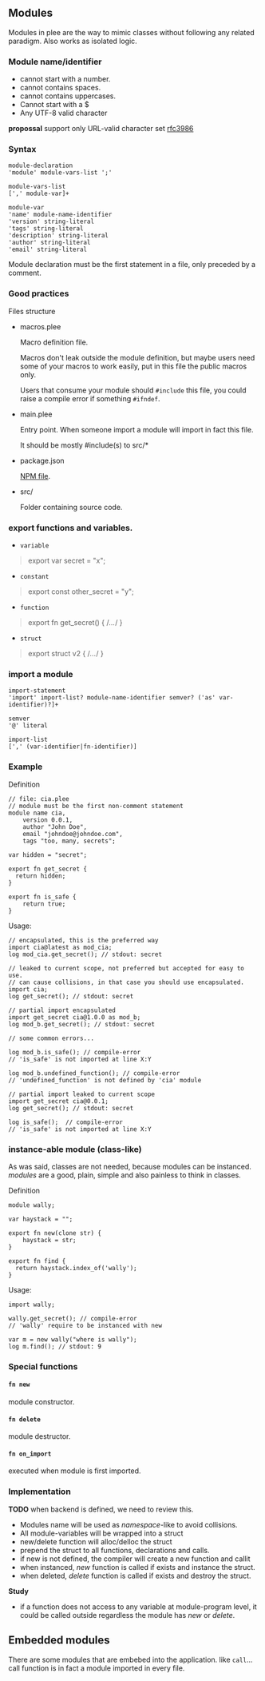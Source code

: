 <a name="modules"></a>
## Modules

Modules in plee are the way to mimic classes without following any related paradigm. Also works as isolated logic.

### Module name/identifier

* cannot start with a number.
* cannot contains spaces.
* cannot contains uppercases.
* Cannot start with a $
* Any UTF-8 valid character

**propossal** support only URL-valid character set [rfc3986](http://tools.ietf.org/html/rfc3986#section-2)


### Syntax

```syntax
module-declaration
'module' module-vars-list ';'

module-vars-list
[',' module-var]+

module-var
'name' module-name-identifier
'version' string-literal
'tags' string-literal
'description' string-literal
'author' string-literal
'email' string-literal
```

Module declaration must be the first statement in a file, only
preceded by a comment.

### Good practices

Files structure

* macros.plee

  Macro definition file.

  Macros don't leak outside the module definition, but maybe users need
  some of your macros to work easily, put in this file the public macros
  only.

  Users that consume your module should `#include` this file, you could
  raise a compile error if something `#ifndef`.

* main.plee

  Entry point. When someone import a module will import in fact this file.

  It should be mostly #include(s) to src/*

* package.json

  [NPM file](https://docs.npmjs.com/files/package.json).

* src/

  Folder containing source code.

### export functions and variables.

* `variable`

> export var secret = "x";

* `constant`

> export const other_secret = "y";

* `function`

> export fn get_secret() { /*...*/ }

* `struct`

> export struct v2 { /*...*/ }


### import a module

```syntax
import-statement
'import' import-list? module-name-identifier semver? ('as' var-identifier)?]+

semver
'@' literal

import-list
[',' (var-identifier|fn-identifier)]
```

### Example

Definition
```plee
// file: cia.plee
// module must be the first non-comment statement
module name cia,
    version 0.0.1,
    author "John Doe",
    email "johndoe@johndoe.com",
    tags "too, many, secrets";

var hidden = "secret";

export fn get_secret {
  return hidden;
}

export fn is_safe {
    return true;
}
```

Usage:
```plee
// encapsulated, this is the preferred way
import cia@latest as mod_cia;
log mod_cia.get_secret(); // stdout: secret
```

```plee
// leaked to current scope, not preferred but accepted for easy to use.
// can cause collisions, in that case you should use encapsulated.
import cia;
log get_secret(); // stdout: secret
```

```plee
// partial import encapsulated
import get_secret cia@1.0.0 as mod_b;
log mod_b.get_secret(); // stdout: secret

// some common errors...

log mod_b.is_safe(); // compile-error
// 'is_safe' is not imported at line X:Y

log mod_b.undefined_function(); // compile-error
// 'undefined_function' is not defined by 'cia' module
```

```plee
// partial import leaked to current scope
import get_secret cia@0.0.1;
log get_secret(); // stdout: secret

log is_safe();  // compile-error
// 'is_safe' is not imported at line X:Y
```


### instance-able module (class-like)

As was said, classes are not needed, because modules can be instanced.
*modules* are a good, plain, simple and also painless to think in classes.


Definition
```
module wally;

var haystack = "";

export fn new(clone str) {
    haystack = str;
}

export fn find {
  return haystack.index_of('wally');
}

```

Usage:

```
import wally;

wally.get_secret(); // compile-error
// 'wally' require to be instanced with new

var m = new wally("where is wally");
log m.find(); // stdout: 9

```

### Special functions

#### `fn new`

  module constructor.

#### `fn delete`

  module destructor.

#### `fn on_import`

  executed when module is first imported.

### Implementation

**TODO** when backend is defined, we need to review this.

* Modules name will be used as *namespace*-like to avoid collisions.
* All module-variables will be wrapped into a struct
* new/delete function will alloc/delloc the struct
* prepend the struct to all functions, declarations and calls.
* if new is not defined, the compiler will create a new function
and callit
* when instanced, *new* function is called if exists and instance the struct.
* when deleted, *delete* function is called if exists and destroy the struct.

**Study**
* if a function does not access to any variable at module-program level,
it could be called outside regardless the module has *new* or *delete*.

## Embedded modules

There are some modules that are embebed into the application.
like `call`... call function is in fact a module imported in every file.
